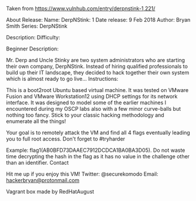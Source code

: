 Taken from https://www.vulnhub.com/entry/derpnstink-1,221/ 

About Release:
    Name: DerpNStink: 1
    Date release: 9 Feb 2018
    Author: Bryan Smith
    Series: DerpNStink

Description:
Difficulty:

Beginner
Description:

Mr. Derp and Uncle Stinky are two system administrators who are starting their own company, DerpNStink. Instead of hiring qualified professionals to build up their IT landscape, they decided to hack together their own system which is almost ready to go live...
Instructions:

This is a boot2root Ubuntu based virtual machine. It was tested on VMware Fusion and VMware Workstation12 using DHCP settings for its network interface. It was designed to model some of the earlier machines I encountered during my OSCP labs also with a few minor curve-balls but nothing too fancy. Stick to your classic hacking methodology and enumerate all the things!

Your goal is to remotely attack the VM and find all 4 flags eventually leading you to full root access. Don't forget to #tryharder

Example: flag1(AB0BFD73DAAEC7912DCDCA1BA0BA3D05). Do not waste time decrypting the hash in the flag as it has no value in the challenge other than an identifier.
Contact

Hit me up if you enjoy this VM! Twitter: @securekomodo Email: hackerbryan@protonmail.com

Vagrant box made by RedHatAugust
